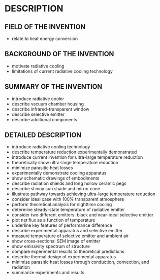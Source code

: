 # DESCRIPTION

## FIELD OF THE INVENTION

- relate to heat energy conversion

## BACKGROUND OF THE INVENTION

- motivate radiative cooling
- limitations of current radiative cooling technology

## SUMMARY OF THE INVENTION

- introduce radiative cooler
- describe vacuum chamber housing
- describe infrared-transparent window
- describe selective emitter
- describe additional components

## DETAILED DESCRIPTION

- introduce radiative cooling technology
- describe temperature reduction experimentally demonstrated
- introduce current invention for ultra-large temperature reduction
- theoretically show ultra-large temperature reduction
- minimize parasitic heat losses
- experimentally demonstrate cooling apparatus
- show schematic drawings of embodiments
- describe radiation shields and long hollow ceramic pegs
- describe shinny sun shade and mirror cone
- illustrate pathway towards achieving ultra-large temperature reduction
- consider ideal case with 100% transparent atmosphere
- perform theoretical analysis for nighttime cooling
- determine steady-state temperature of radiative emitter
- consider two different emitters: black and near-ideal selective emitter
- plot net flux as a function of temperature
- underline key features of performance difference
- describe experimental apparatus and selective emitter
- measure temperature of selective emitter and ambient air
- show cross-sectional SEM image of emitter
- show emissivity spectrum of structure
- compare experimental results to theoretical predictions
- describe thermal design of experimental apparatus
- minimize parasitic heat losses through conduction, convection, and radiation
- summarize experiments and results

